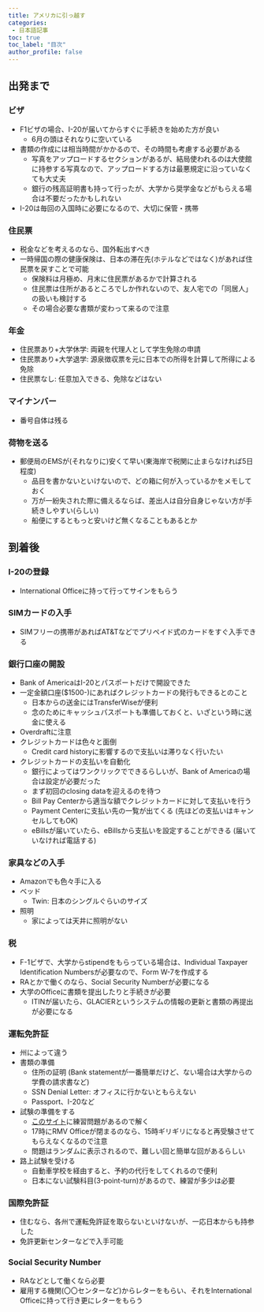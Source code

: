 ```yaml
---
title: アメリカに引っ越す 
categories:
 - 日本語記事
toc: true
toc_label: "目次"
author_profile: false
---
```


## 出発まで

### ビザ
* F1ビザの場合、I-20が届いてからすぐに手続きを始めた方が良い
	* 6月の頭はそれなりに空いている
* 書類の作成には相当時間がかかるので、その時間も考慮する必要がある
	* 写真をアップロードするセクションがあるが、結局使われるのは大使館に持参する写真なので、アップロードする方は最悪規定に沿っていなくても大丈夫
	* 銀行の残高証明書も持って行ったが、大学から奨学金などがもらえる場合は不要だったかもしれない
* I-20は毎回の入国時に必要になるので、大切に保管・携帯

### 住民票
* 税金などを考えるのなら、国外転出すべき
* 一時帰国の際の健康保険は、日本の滞在先(ホテルなどではなく)があれば住民票を戻すことで可能
	* 保険料は月極め、月末に住民票があるかで計算される
	* 住民票は住所があるところでしか作れないので、友人宅での「同居人」の扱いも検討する
	* その場合必要な書類が変わって来るので注意

### 年金
* 住民票あり+大学休学: 両親を代理人として学生免除の申請
* 住民票あり+大学退学: 源泉徴収票を元に日本での所得を計算して所得による免除
* 住民票なし: 任意加入できる、免除などはない

### マイナンバー
* 番号自体は残る


### 荷物を送る
* 郵便局のEMSが(それなりに)安くて早い(東海岸で税関に止まらなければ5日程度)
	* 品目を書かないといけないので、どの箱に何が入っているかをメモしておく
	* 万が一紛失された際に備えるならば、差出人は自分自身じゃない方が手続きしやすい(らしい)
	* 船便にするともっと安いけど無くなることもあるとか

## 到着後

### I-20の登録
* International Officeに持って行ってサインをもらう

### SIMカードの入手
* SIMフリーの携帯があればAT&Tなどでプリペイド式のカードをすぐ入手できる

### 銀行口座の開設
* Bank of AmericaはI-20とパスポートだけで開設できた
* 一定金額口座($1500-)にあればクレジットカードの発行もできるとのこと
	* 日本からの送金にはTransferWiseが便利
	* 念のためにキャッシュパスポートも準備しておくと、いざという時に送金に使える
* Overdraftに注意
* クレジットカードは色々と面倒
	* Credit card historyに影響するので支払いは滞りなく行いたい
* クレジットカードの支払いを自動化
	* 銀行によってはワンクリックでできるらしいが、Bank of Americaの場合は設定が必要だった
	* まず初回のclosing dataを迎えるのを待つ
	* Bill Pay Centerから適当な額でクレジットカードに対して支払いを行う
	* Payment Centerに支払い先の一覧が出てくる (先ほどの支払いはキャンセルしてもOK)
	* eBillsが届いていたら、eBillsから支払いを設定することができる (届いていなければ電話する)

### 家具などの入手
* Amazonでも色々手に入る
* ベッド
	* Twin: 日本のシングルぐらいのサイズ
* 照明
	* 家によっては天井に照明がない

### 税
* F-1ビザで、大学からstipendをもらっている場合は、Individual Taxpayer Identification Numbersが必要なので、Form W-7を作成する
* RAとかで働くのなら、Social Security Numberが必要になる
* 大学のOfficeに書類を提出したりと手続きが必要
	* ITINが届いたら、GLACIERというシステムの情報の更新と書類の再提出が必要になる

### 運転免許証
* 州によって違う
* 書類の準備
	* 住所の証明 (Bank statementが一番簡単だけど、ない場合は大学からの学費の請求書など)
	* SSN Denial Letter: オフィスに行かないともらえない
	* Passport、I-20など
* 試験の準備をする
	* [このサイト](https://driving-tests.org/)に練習問題があるので解く
	* 17時にRMV Officeが閉まるのなら、15時ギリギリになると再受験させてもらえなくなるので注意
	* 問題はランダムに表示されるので、難しい回と簡単な回があるらしい
* 路上試験を受ける
	* 自動車学校を経由すると、予約の代行をしてくれるので便利
	* 日本にない試験科目(3-point-turn)があるので、練習が多少は必要

### 国際免許証
* 住むなら、各州で運転免許証を取らないといけないが、一応日本からも持参した
* 免許更新センターなどで入手可能

### Social Security Number
* RAなどとして働くなら必要
* 雇用する機関(〇〇センターなど)からレターをもらい、それをInternational Officeに持って行き更にレターをもらう
